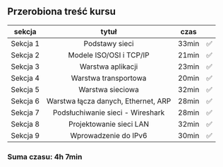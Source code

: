 ## Przerobiona treść kursu

| sekcja   |                tytuł                | czas  |     |
| -------- | :---------------------------------: | :---: | :-: |
| Sekcja 1 |           Podstawy sieci            | 33min | ✅  |
| Sekcja 2 |       Modele ISO/OSI i TCP/IP       | 21min | ✅  |
| Sekcja 3 |          Warstwa aplikacji          | 23min | ✅  |
| Sekcja 4 |        Warstwa transportowa         | 20min | ✅  |
| Sekcja 5 |          Warstwa sieciowa           | 32min | ✅  |
| Sekcja 6 | Warstwa łącza danych, Ethernet, ARP | 28min | ✅  |
| Sekcja 7 |  Podsłuchiwanie sieci - Wireshark   | 28min | ✅  |
| Sekcja 8 |       Projektowanie sieci LAN       | 32min | ✅  |
| Sekcja 9 |        Wprowadzenie do IPv6         | 30min | ✅  |

### Suma czasu: 4h 7min
